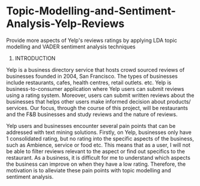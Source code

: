 # Topic-Modelling-and-Sentiment-Analysis-Yelp-Reviews
Provide more aspects of Yelp's reviews ratings by applying LDA topic modelling and VADER sentiment analysis techniques

1. INTRODUCTION

Yelp is a business directory service that hosts crowd sourced reviews of businesses founded in 2004, San Francisco. The types of businesses include restaurants, cafes, health centres, retail outlets. etc. Yelp is business-to-consumer application where Yelp users can submit reviews using a rating system. Moreover, users can submit written reviews about the businesses that helps other users make informed decision about products/ services. Our focus, through the course of this project, will be restaurants and the F&B businesses and study reviews and the nature of reviews. 

Yelp users and businesses encounter several pain points that can be addressed with text mining solutions. Firstly, on Yelp, businesses only have 1 consolidated rating, but no rating into the specific aspects of the business, such as Ambience, service or food etc. This means that as a user, I will not be able to filter reviews relevant to the aspect or find out specifics to the restaurant. As a business, it is difficult for me to understand which aspects the business can improve on when they have a low rating. Therefore, the motivation is to alleviate these pain points with topic modelling and sentiment analysis.
